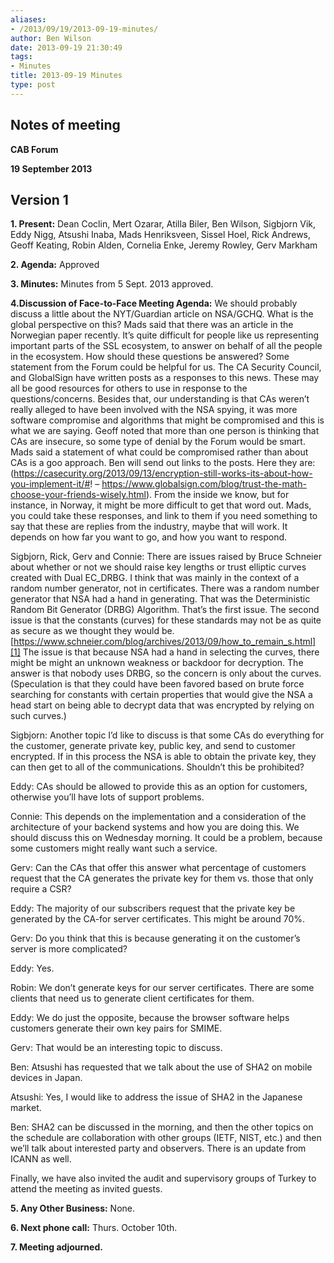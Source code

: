 ```yaml
---
aliases:
- /2013/09/19/2013-09-19-minutes/
author: Ben Wilson
date: 2013-09-19 21:30:49
tags:
- Minutes
title: 2013-09-19 Minutes
type: post
---
```


## Notes of meeting

**CAB Forum**

**19 September 2013**

## Version 1

**1. Present:** Dean Coclin, Mert Ozarar, Atilla Biler, Ben Wilson, Sigbjorn Vik, Eddy Nigg, Atsushi Inaba, Mads Henriksveen, Sissel Hoel, Rick Andrews, Geoff Keating, Robin Alden, Cornelia Enke, Jeremy Rowley, Gerv Markham

**2. Agenda:** Approved

**3. Minutes:** Minutes from 5 Sept. 2013 approved.

**4.Discussion of Face-to-Face Meeting Agenda:** We should probably discuss a little about the NYT/Guardian article on NSA/GCHQ. What is the global perspective on this? Mads said that there was an article in the Norwegian paper recently. It’s quite difficult for people like us representing important parts of the SSL ecosystem, to answer on behalf of all the people in the ecosystem. How should these questions be answered? Some statement from the Forum could be helpful for us. The CA Security Council, and GlobalSign have written posts as a responses to this news. These may all be good resources for others to use in response to the questions/concerns. Besides that, our understanding is that CAs weren’t really alleged to have been involved with the NSA spying, it was more software compromise and algorithms that might be compromised and this is what we are saying. Geoff noted that more than one person is thinking that CAs are insecure, so some type of denial by the Forum would be smart. Mads said a statement of what could be compromised rather than about CAs is a goo approach. Ben will send out links to the posts. Here they are: (https://casecurity.org/2013/09/13/encryption-still-works-its-about-how-you-implement-it/#! – https://www.globalsign.com/blog/trust-the-math-choose-your-friends-wisely.html). From the inside we know, but for instance, in Norway, it might be more difficult to get that word out. Mads, you could take these responses, and link to them if you need something to say that these are replies from the industry, maybe that will work. It depends on how far you want to go, and how you want to respond.

Sigbjorn, Rick, Gerv and Connie: There are issues raised by Bruce Schneier about whether or not we should raise key lengths or trust elliptic curves created with Dual EC_DRBG. I think that was mainly in the context of a random number generator, not in certificates. There was a random number generator that NSA had a hand in generating. That was the Deterministic Random Bit Generator (DRBG) Algorithm. That’s the first issue. The second issue is that the constants (curves) for these standards may not be as quite as secure as we thought they would be. [https://www.schneier.com/blog/archives/2013/09/how_to_remain_s.html][1] The issue is that because NSA had a hand in selecting the curves, there might be might an unknown weakness or backdoor for decryption. The answer is that nobody uses DRBG, so the concern is only about the curves. (Speculation is that they could have been favored based on brute force searching for constants with certain properties that would give the NSA a head start on being able to decrypt data that was encrypted by relying on such curves.)

Sigbjorn: Another topic I’d like to discuss is that some CAs do everything for the customer, generate private key, public key, and send to customer encrypted. If in this process the NSA is able to obtain the private key, they can then get to all of the communications. Shouldn’t this be prohibited?

Eddy: CAs should be allowed to provide this as an option for customers, otherwise you’ll have lots of support problems.

Connie: This depends on the implementation and a consideration of the architecture of your backend systems and how you are doing this. We should discuss this on Wednesday morning. It could be a problem, because some customers might really want such a service.

Gerv: Can the CAs that offer this answer what percentage of customers request that the CA generates the private key for them vs. those that only require a CSR?

Eddy: The majority of our subscribers request that the private key be generated by the CA-for server certificates. This might be around 70%.

Gerv: Do you think that this is because generating it on the customer’s server is more complicated?

Eddy: Yes.

Robin: We don’t generate keys for our server certificates. There are some clients that need us to generate client certificates for them.

Eddy: We do just the opposite, because the browser software helps customers generate their own key pairs for SMIME.

Gerv: That would be an interesting topic to discuss.

Ben: Atsushi has requested that we talk about the use of SHA2 on mobile devices in Japan.

Atsushi: Yes, I would like to address the issue of SHA2 in the Japanese market.

Ben: SHA2 can be discussed in the morning, and then the other topics on the schedule are collaboration with other groups (IETF, NIST, etc.) and then we’ll talk about interested party and observers. There is an update from ICANN as well.

Finally, we have also invited the audit and supervisory groups of Turkey to attend the meeting as invited guests.

**5. Any Other Business:** None.

**6. Next phone call:** Thurs. October 10th.

**7. Meeting adjourned.**

[1]: https://www.schneier.com/blog/archives/2013/09/how_to_remain_s.html